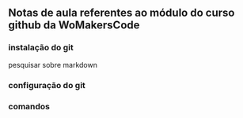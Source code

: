 ## Notas de aula referentes ao módulo do curso github da WoMakersCode


### instalação do git
pesquisar sobre markdown

### configuração do git


### comandos

